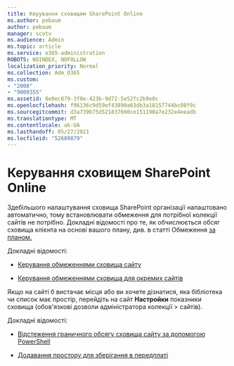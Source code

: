 ```yaml
---
title: Керування сховищем SharePoint Online
ms.author: pebaum
author: pebaum
manager: scotv
ms.audience: Admin
ms.topic: article
ms.service: o365-administration
ROBOTS: NOINDEX, NOFOLLOW
localization_priority: Normal
ms.collection: Adm_O365
ms.custom:
- "2008"
- "9000355"
ms.assetid: 8e0ec879-3f0e-423b-9d72-5e52fc2b9e0c
ms.openlocfilehash: f96136c9d59ef43890a63db3a18157744bc08f9c
ms.sourcegitcommit: d3a739b75d521837660ce151190a7e232e4eeadb
ms.translationtype: MT
ms.contentlocale: uk-UA
ms.lasthandoff: 05/27/2021
ms.locfileid: "52689879"
---
```

# <a name="manage-your-sharepoint-online-storage"></a>Керування сховищем SharePoint Online

Здебільшого налаштування сховища SharePoint організації налаштовано автоматично, тому встановлювати обмеження для потрібної колекції сайтів не потрібно. Докладні відомості про те, як обчислюється обсяг сховища клієнта на основі вашого плану, див. в статті Обмеження [за планом.](/office365/servicedescriptions/sharepoint-online-service-description/sharepoint-online-limits?redirectedfrom=MSDN#limits-by-plan)

Докладні відомості:

- [Керування обмеженнями сховища сайту](/sharepoint/manage-site-collection-storage-limits)

- [Керування обмеженнями сховища для окремих сайтів](/sharepoint/manage-site-collection-storage-limits#manage-individual-site-storage-limits)

Якщо на сайті б вистачає місця або ви хочете дізнатися, яка бібліотека чи список має простір, перейдіть на сайт **Настройки** показники сховища (обов'язкові дозволи адміністратора колекції  >   сайтів).

Докладні відомості:

- [Відстеження граничного обсягу сховища сайту за допомогою PowerShell](/sharepoint/manage-site-collection-storage-limits#monitor-site-storage-limits-by-using-powershell)

- [Додавання простору для зберігання в передплаті](/microsoft-365/commerce/add-storage-space) 
  